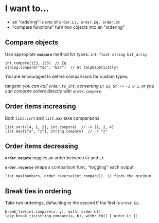 # I want to...

- an "ordering" is one of `order.Lt, order.Eq, order.Gt`
- "compare functions" turn two objects into an "ordering"

## Compare objects

Use appropiate **`compare`** method for types: `int float string bit_array`

```
int.compare(123, 123)  // Eq
string.compare("foo", "bar")  // Gt (alphabetically)
```

You are encouraged to define comparisons for custom types.

*tangent: you can call `order.to_int`, converting `Lt Eq Gt -> -1 0 1`, or you can compare orders directly with `order.compare`.* 

## Order items increasing

Both `list.sort` and `list.max` take comparisons.

```
list.sort([4, 1, 2], int.compare)  // -> [1, 2, 4]
list.max(["a", "z"], string.compare)  // -> "z"
```

## Order items decreasing

**`order.negate`** toggles an order between `Gt` and `Lt`

**`order.reverse`** wraps a comparison func, "toggling" each output

```
list.max(numbers, order.reverse(int.compare))  // finds the minimum
```

## Break ties in ordering

Take two orderings, defaulting to the second if the first is `order.Eq`.

```
break_tie(int.compare(x, y), with: order.Lt)
lazy_break_tie(string.compare(a, b), with: fn() { order.Lt })
```
